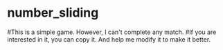 # number_sliding
#This is a simple game. However, I can't complete any match. 
#If you are interested in it, you can copy it. And help me modify it to make it better.
